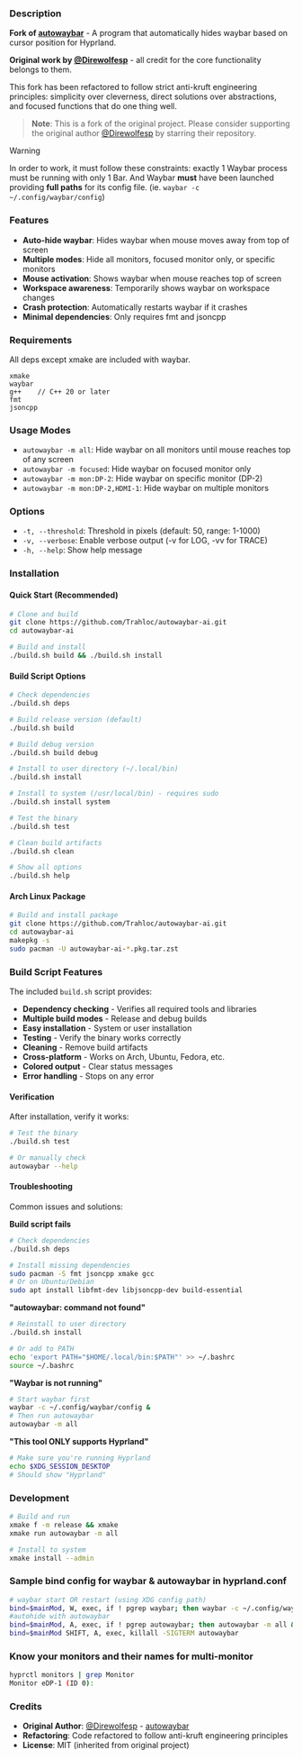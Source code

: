### Description
**Fork of [autowaybar](https://github.com/Direwolfesp/autowaybar)** - A program that automatically hides waybar based on cursor position for Hyprland.

**Original work by [@Direwolfesp](https://github.com/Direwolfesp)** - all credit for the core functionality belongs to them.

This fork has been refactored to follow strict anti-kruft engineering principles: simplicity over cleverness, direct solutions over abstractions, and focused functions that do one thing well.

> **Note**: This is a fork of the original project. Please consider supporting the original author [@Direwolfesp](https://github.com/Direwolfesp) by starring their repository.

> [!Warning]
> In order to work, it must follow these constraints: exactly 1 Waybar process must be running with only 1 Bar. And Waybar **must** have been launched providing **full paths** for its config file. (ie. `waybar -c ~/.config/waybar/config`)

### Features
- **Auto-hide waybar**: Hides waybar when mouse moves away from top of screen
- **Multiple modes**: Hide all monitors, focused monitor only, or specific monitors
- **Mouse activation**: Shows waybar when mouse reaches top of screen
- **Workspace awareness**: Temporarily shows waybar on workspace changes
- **Crash protection**: Automatically restarts waybar if it crashes
- **Minimal dependencies**: Only requires fmt and jsoncpp

### Requirements
All deps except xmake are included with waybar.
```
xmake
waybar
g++    // C++ 20 or later
fmt     
jsoncpp 
``` 


### Usage Modes
- `autowaybar -m all`: Hide waybar on all monitors until mouse reaches top of any screen
- `autowaybar -m focused`: Hide waybar on focused monitor only
- `autowaybar -m mon:DP-2`: Hide waybar on specific monitor (DP-2)
- `autowaybar -m mon:DP-2,HDMI-1`: Hide waybar on multiple monitors

### Options
- `-t, --threshold`: Threshold in pixels (default: 50, range: 1-1000)
- `-v, --verbose`: Enable verbose output (-v for LOG, -vv for TRACE)
- `-h, --help`: Show help message 

### Installation

#### **Quick Start (Recommended)**
```bash
# Clone and build
git clone https://github.com/Trahloc/autowaybar-ai.git
cd autowaybar-ai

# Build and install
./build.sh build && ./build.sh install
```

#### **Build Script Options**
```bash
# Check dependencies
./build.sh deps

# Build release version (default)
./build.sh build

# Build debug version
./build.sh build debug

# Install to user directory (~/.local/bin)
./build.sh install

# Install to system (/usr/local/bin) - requires sudo
./build.sh install system

# Test the binary
./build.sh test

# Clean build artifacts
./build.sh clean

# Show all options
./build.sh help
```

#### **Arch Linux Package**
```bash
# Build and install package
git clone https://github.com/Trahloc/autowaybar-ai.git
cd autowaybar-ai
makepkg -s
sudo pacman -U autowaybar-ai-*.pkg.tar.zst
```

### Build Script Features
The included `build.sh` script provides:
- **Dependency checking** - Verifies all required tools and libraries
- **Multiple build modes** - Release and debug builds
- **Easy installation** - System or user installation
- **Testing** - Verify the binary works correctly
- **Cleaning** - Remove build artifacts
- **Cross-platform** - Works on Arch, Ubuntu, Fedora, etc.
- **Colored output** - Clear status messages
- **Error handling** - Stops on any error

#### **Verification**
After installation, verify it works:
```bash
# Test the binary
./build.sh test

# Or manually check
autowaybar --help
```

#### **Troubleshooting**
Common issues and solutions:

**Build script fails**
```bash
# Check dependencies
./build.sh deps

# Install missing dependencies
sudo pacman -S fmt jsoncpp xmake gcc
# Or on Ubuntu/Debian
sudo apt install libfmt-dev libjsoncpp-dev build-essential
```

**"autowaybar: command not found"**
```bash
# Reinstall to user directory
./build.sh install

# Or add to PATH
echo 'export PATH="$HOME/.local/bin:$PATH"' >> ~/.bashrc
source ~/.bashrc
```

**"Waybar is not running"**
```bash
# Start waybar first
waybar -c ~/.config/waybar/config &
# Then run autowaybar
autowaybar -m all
```

**"This tool ONLY supports Hyprland"**
```bash
# Make sure you're running Hyprland
echo $XDG_SESSION_DESKTOP
# Should show "Hyprland"
```

### Development
```bash
# Build and run
xmake f -m release && xmake
xmake run autowaybar -m all

# Install to system
xmake install --admin
```
### Sample bind config for waybar & autowaybar in hyprland.conf
```bash
# waybar start OR restart (using XDG config path)
bind=$mainMod, W, exec, if ! pgrep waybar; then waybar -c ~/.config/waybar/config & else killall -SIGUSR2 waybar & fi
#autohide with autowaybar
bind=$mainMod, A, exec, if ! pgrep autowaybar; then autowaybar -m all & fi
bind=$mainMod SHIFT, A, exec, killall -SIGTERM autowaybar
```
### Know your monitors and their names for multi-monitor
```bash
hyprctl monitors | grep Monitor
Monitor eDP-1 (ID 0):
```

### Credits
- **Original Author**: [@Direwolfesp](https://github.com/Direwolfesp) - [autowaybar](https://github.com/Direwolfesp/autowaybar)
- **Refactoring**: Code refactored to follow anti-kruft engineering principles
- **License**: MIT (inherited from original project)
